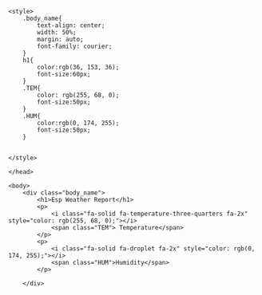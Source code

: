 <!DOCTYPE html>
<html>
    <head>
        <meta name="viewport" content="width=device-width, initial-scale=1">
        <script src="https://kit.fontawesome.com/de270889e1.js" crossorigin="anonymous"></script>
        <link rel="icon" type="image/x-icon" href="https://static.cytron.io/image/cache/catalog/products/NODEMCU-ESP32/NODEMCU-ESP32-800x800.jpg">
        <title>DATA FORM ESP</title>
       
    <style>
        .body_name{
            text-align: center; 
            width: 50%;
            margin: auto;   
            font-family: courier;
        }
        h1{
            color:rgb(36, 153, 36);
            font-size:60px;
        }
        .TEM{
            color: rgb(255, 68, 0);
            font-size:50px;
        }
        .HUM{
            color:rgb(0, 174, 255);
            font-size:50px;
        }
        
         
    </style>

    </head>

    <body>
        <div class="body_name">
            <h1>Esp Weather Report</h1>
            <p>
                <i class="fa-solid fa-temperature-three-quarters fa-2x" style="color: rgb(255, 68, 0);"></i> 
                <span class="TEM"> Temperature</span>
            </p>
            <p>
                <i class="fa-solid fa-droplet fa-2x" style="color: rgb(0, 174, 255);"></i>
                <span class="HUM">Humidity</span>
            </p>
    
        </div>
</html> 
